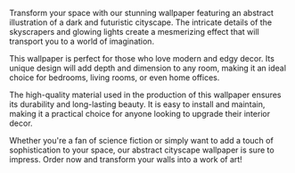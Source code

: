<!--
Write me content for website with wallpaper "A wallpaper featuring an abstract illustration of a dark and futuristic cityscape, with glowing lights and skyscrapers."
-->

<!--font:"Open Sans"-->

Transform your space with our stunning wallpaper featuring an abstract illustration of a dark and futuristic cityscape. The intricate details of the skyscrapers and glowing lights create a mesmerizing effect that will transport you to a world of imagination.

This wallpaper is perfect for those who love modern and edgy decor. Its unique design will add depth and dimension to any room, making it an ideal choice for bedrooms, living rooms, or even home offices.

The high-quality material used in the production of this wallpaper ensures its durability and long-lasting beauty. It is easy to install and maintain, making it a practical choice for anyone looking to upgrade their interior decor.

Whether you're a fan of science fiction or simply want to add a touch of sophistication to your space, our abstract cityscape wallpaper is sure to impress. Order now and transform your walls into a work of art!
